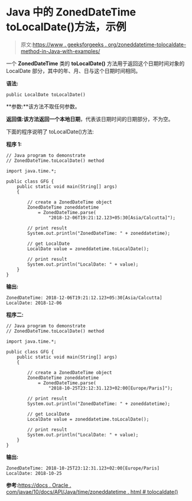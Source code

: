 # Java 中的 ZonedDateTime toLocalDate()方法，示例

> 原文:[https://www . geeksforgeeks . org/zoneddatetime-tolocaldate-method-in-Java-with-examples/](https://www.geeksforgeeks.org/zoneddatetime-tolocaldate-method-in-java-with-examples/)

一个 **ZonedDateTime** 类的 **toLocalDate()** 方法用于返回这个日期时间对象的 LocalDate 部分，其中的年、月、日与这个日期时间相同。

**语法:**

```
public LocalDate toLocalDate()

```

**参数:**该方法不取任何参数。

**返回值:**该方法返回一个**本地日期**，代表该日期时间的日期部分，不为空。

下面的程序说明了 toLocalDate()方法:

**程序 1:**

```
// Java program to demonstrate
// ZonedDateTime.toLocalDate() method

import java.time.*;

public class GFG {
    public static void main(String[] args)
    {

        // create a ZonedDateTime object
        ZonedDateTime zoneddatetime
            = ZonedDateTime.parse(
                "2018-12-06T19:21:12.123+05:30[Asia/Calcutta]");

        // print result
        System.out.println("ZonedDateTime: " + zoneddatetime);

        // get LocalDate
        LocalDate value = zoneddatetime.toLocalDate();

        // print result
        System.out.println("LocalDate: " + value);
    }
}
```

**输出:**

```
ZonedDateTime: 2018-12-06T19:21:12.123+05:30[Asia/Calcutta]
LocalDate: 2018-12-06

```

**程序二:**

```
// Java program to demonstrate
// ZonedDateTime.toLocalDate() method

import java.time.*;

public class GFG {
    public static void main(String[] args)
    {

        // create a ZonedDateTime object
        ZonedDateTime zoneddatetime
            = ZonedDateTime.parse(
                "2018-10-25T23:12:31.123+02:00[Europe/Paris]");

        // print result
        System.out.println("ZonedDateTime: " + zoneddatetime);

        // get LocalDate
        LocalDate value = zoneddatetime.toLocalDate();

        // print result
        System.out.println("LocalDate: " + value);
    }
}
```

**输出:**

```
ZonedDateTime: 2018-10-25T23:12:31.123+02:00[Europe/Paris]
LocalDate: 2018-10-25

```

**参考:**[https://docs . Oracle . com/javae/10/docs/API/Java/time/zoneddatetime . html # tolocaldate()](https://docs.oracle.com/javase/10/docs/api/java/time/ZonedDateTime.html#toLocalDate())